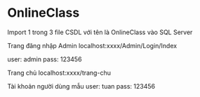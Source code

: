 # OnlineClass
Import 1 trong 3 file CSDL với tên là OnlineClass vào SQL Server

Trang đăng nhập Admin
localhost:xxxx/Admin/Login/Index

user: admin
pass: 123456


Trang chủ
localhost:xxxx/trang-chu

Tài khoản người dùng mẫu
user: tuan
pass: 123456
